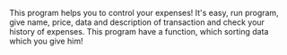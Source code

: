 This program helps you to control your expenses! It's easy, run program,
give name, price, data and description of transaction and check your history of expenses.
This program have a function, which sorting data which you give him!

